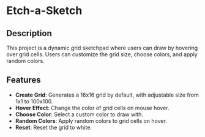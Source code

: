 # **Etch-a-Sketch**

## **Description**
This project is a dynamic grid sketchpad where users can draw by hovering over grid cells. Users can customize the grid size, choose colors, and apply random colors.

## **Features**
- **Create Grid**: Generates a 16x16 grid by default, with adjustable size from 1x1 to 100x100.
- **Hover Effect**: Change the color of grid cells on mouse hover.
- **Choose Color**: Select a custom color to draw with.
- **Random Colors**: Apply random colors to grid cells on hover.
- **Reset**: Reset the grid to white.